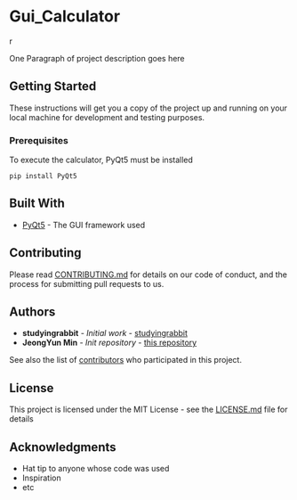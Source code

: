 # Gui_Calculator

r

One Paragraph of project description goes here

## Getting Started

These instructions will get you a copy of the project up and running on your local machine for development and testing purposes.

### Prerequisites

To execute the calculator, PyQt5 must be installed

```
pip install PyQt5
```

## Built With

- [PyQt5](https://pypi.org/project/PyQt5/) - The GUI framework used

## Contributing

Please read [CONTRIBUTING.md](https://github.com/YuneeeM/gui_calculator/blob/main/CONTRIBUTING.md) for details on our code of conduct, and the process for submitting pull requests to us.

## Authors

- **studyingrabbit** - _Initial work_ - [studyingrabbit](https://studyingrabbit.tistory.com/23)
- **JeongYun Min** - _Init repository_ - [this repository](https://github.com/YuneeeM)

See also the list of [contributors](https://github.com/YuneeeM/gui_calculator/blob/main/CONTRIBUTING.md) who participated in this project.

## License

This project is licensed under the MIT License - see the [LICENSE.md](https://github.com/YuneeeM/gui_calculator/blob/main/LICENSE.md) file for details

## Acknowledgments

- Hat tip to anyone whose code was used
- Inspiration
- etc
